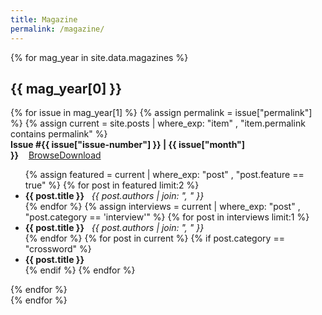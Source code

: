 ```yaml
---
title: Magazine
permalink: /magazine/
---
```


{% for mag_year in site.data.magazines %}
## {{ mag_year[0] }}
<div class="magazine-thumbnails" markdown=1>
{% for issue in mag_year[1] %}
{% assign permalink = issue["permalink"] %}
{% assign current = site.posts | where_exp: "item" , "item.permalink contains permalink" %}
<div markdown=1>
<strong>Issue #{{ issue["issue-number"] }} | {{ issue["month"] }}</strong>&nbsp;&nbsp;&nbsp;&nbsp;<span class="magazine-buttons"><a class="button" href="{{issue["permalink"]}}">Browse</a><a class="button" target="_blank" href="/assets/magazines/issue{{issue['issue-number']}}.pdf">Download</a></span>
<ul>
{% assign featured = current | where_exp: "post" , "post.feature == true" %}
{% for post in featured limit:2 %}
<li><strong>{{ post.title }}</strong>&nbsp;&nbsp;&nbsp;<i>{{ post.authors | join: ", " }}</i></li>
{% endfor %}
{% assign interviews = current | where_exp: "post" , "post.category == 'interview'" %}
{% for post in interviews limit:1 %}
<li><strong>{{ post.title }}</strong>&nbsp;&nbsp;&nbsp;<i>{{ post.authors | join: ", " }}</i></li>
{% endfor %}
{% for post in current %}
{% if post.category == "crossword" %}
<li><strong>{{ post.title }}</strong></li>
{% endif %}
{% endfor %}
</ul>

</div>
{% endfor %}
</div>
{% endfor %}

